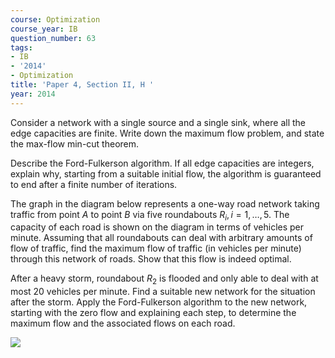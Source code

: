 ```yaml
---
course: Optimization
course_year: IB
question_number: 63
tags:
- IB
- '2014'
- Optimization
title: 'Paper 4, Section II, H '
year: 2014
---
```




Consider a network with a single source and a single sink, where all the edge capacities are finite. Write down the maximum flow problem, and state the max-flow min-cut theorem.

Describe the Ford-Fulkerson algorithm. If all edge capacities are integers, explain why, starting from a suitable initial flow, the algorithm is guaranteed to end after a finite number of iterations.

The graph in the diagram below represents a one-way road network taking traffic from point $A$ to point $B$ via five roundabouts $R_{i}, i=1, \ldots, 5$. The capacity of each road is shown on the diagram in terms of vehicles per minute. Assuming that all roundabouts can deal with arbitrary amounts of flow of traffic, find the maximum flow of traffic (in vehicles per minute) through this network of roads. Show that this flow is indeed optimal.

After a heavy storm, roundabout $R_{2}$ is flooded and only able to deal with at most 20 vehicles per minute. Find a suitable new network for the situation after the storm. Apply the Ford-Fulkerson algorithm to the new network, starting with the zero flow and explaining each step, to determine the maximum flow and the associated flows on each road.

![](https://cdn.mathpix.com/cropped/2022_04_27_c4a65ffb673f032d7678g-37.jpg?height=258&width=420&top_left_y=812&top_left_x=455)